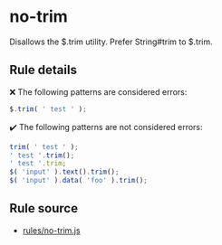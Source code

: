 # no-trim

Disallows the $.trim utility. Prefer String#trim to $.trim.

## Rule details

❌ The following patterns are considered errors:
```js
$.trim( ' test ' );
```

✔️ The following patterns are not considered errors:
```js
trim( ' test ' );
' test '.trim();
' test '.trim;
$( 'input' ).text().trim();
$( 'input' ).data( 'foo' ).trim();
```
## Rule source

* [rules/no-trim.js](../rules/no-trim.js)
